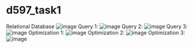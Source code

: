 # d597_task1
Relational Database
![image](https://github.com/user-attachments/assets/eda7f029-3fa6-4401-94f1-b609348acb03)
Query 1:
![image](https://github.com/user-attachments/assets/63dd0142-e46c-47db-bb7a-6982807854cc)
Query 2:
![image](https://github.com/user-attachments/assets/1dddd8a9-4514-40e0-b55f-f2ec4d1d90d5)
Query 3:
![image](https://github.com/user-attachments/assets/9df44da3-119c-4206-a1de-2238b1686250)
Optimization 1:
![image](https://github.com/user-attachments/assets/6352259e-ff03-4795-bd09-1e6d7ee3ed75)
Optimization 2:
![image](https://github.com/user-attachments/assets/1ebfdb2d-f75e-4695-ba8b-412fcd6eda64)
Optimization 3:
![image](https://github.com/user-attachments/assets/a82383e0-cd8b-4b3c-b6db-c043fefa81c9)
